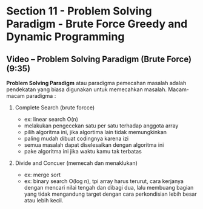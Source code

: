 # Section 11 - Problem Solving Paradigm - Brute Force Greedy and Dynamic Programming

## Video – Problem Solving Paradigm (Brute Force) (9:35)

**Problem Solving Paradigm** atau paradigma pemecahan masalah adalah pendekatan yang biasa digunakan untuk memecahkan masalah. Macam-macam paradigma :
1. Complete Search (brute forcce)
   - ex: linear search O(n)
   - melakukan pengecekan satu per satu terhadap anggota array
   - pilih algoritma ini, jika algortima lain tidak memungkinkan
   - paling mudah dibuat codingnya karena izi
   - semua masalah dapat diselesaikan dengan algoritma ini
   - pake algoritma ini jika waktu kamu tak terbatas

2. Divide and Concuer (memecah dan menaklukan) 
   - ex: merge sort
   - ex: binary search O(log n), tpi array harus terurut, cara kerjanya dengan mencari nilai tengah dan dibagi dua, lalu membuang bagian yang tidak mengandung target dengan cara perkondisian lebih besar atau lebih kecil.